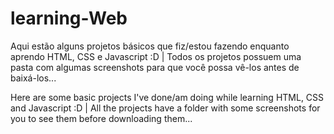 # learning-Web

Aqui estão alguns projetos básicos que fiz/estou fazendo enquanto aprendo HTML, CSS e Javascript :D |
Todos os projetos possuem uma pasta com algumas screenshots para que você possa vê-los antes de baixá-los...

Here are some basic projects I've done/am doing while learning HTML, CSS and Javascript :D | All the projects have a folder with some screenshots for you to see them before downloading them...
